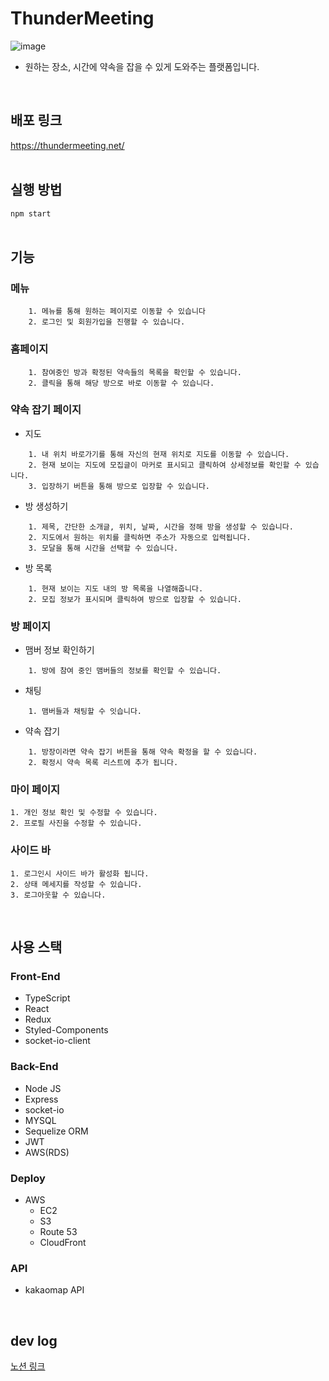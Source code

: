 # ThunderMeeting
![image](https://user-images.githubusercontent.com/79837001/182592072-4b6afe80-4047-4113-9d8d-8f25d3db377b.png)
- 원하는 장소, 시간에 약속을 잡을 수 있게 도와주는 플랫폼입니다.
<br/>

## 배포 링크
https://thundermeeting.net/
<br/>
<br/>

## 실행 방법
```npm start```
<br/>
<br/>

## 기능
### 메뉴
```
    1. 메뉴를 통해 원하는 페이지로 이동할 수 있습니다
    2. 로그인 및 회원가입을 진행할 수 있습니다.
```

### 홈페이지
```
    1. 참여중인 방과 확정된 약속들의 목록을 확인할 수 있습니다.
    2. 클릭을 통해 해당 방으로 바로 이동할 수 있습니다.
```

### 약속 잡기 페이지
- 지도
```
    1. 내 위치 바로가기를 통해 자신의 현재 위치로 지도를 이동할 수 있습니다.
    2. 현재 보이는 지도에 모집글이 마커로 표시되고 클릭하여 상세정보를 확인할 수 있습니다.
    3. 입장하기 버튼을 통해 방으로 입장할 수 있습니다.
```

- 방 생성하기
```
    1. 제목, 간단한 소개글, 위치, 날짜, 시간을 정해 방을 생성할 수 있습니다.
    2. 지도에서 원하는 위치를 클릭하면 주소가 자동으로 입력됩니다.
    3. 모달을 통해 시간을 선택할 수 있습니다.
```

- 방 목록
```
    1. 현재 보이는 지도 내의 방 목록을 나열해줍니다.
    2. 모집 정보가 표시되며 클릭하여 방으로 입장할 수 있습니다.
```

### 방 페이지

- 맴버 정보 확인하기
```
    1. 방에 참여 중인 맴버들의 정보를 확인할 수 있습니다.
```
- 채팅
```
    1. 맴버들과 채팅할 수 잇습니다.
```
- 약속 잡기
```
    1. 방장이라면 약속 잡기 버튼을 통해 약속 확정을 할 수 있습니다.
    2. 확정시 약속 목록 리스트에 추가 됩니다.
```

### 마이 페이지
```
1. 개인 정보 확인 및 수정할 수 있습니다.
2. 프로필 사진을 수정할 수 있습니다.
```
### 사이드 바
```
1. 로그인시 사이드 바가 활성화 됩니다.
2. 상태 메세지를 작성할 수 있습니다.
3. 로그아웃할 수 있습니다.
```
 
<br/>

## 사용 스택
### Front-End
- TypeScript
- React
- Redux
- Styled-Components
- socket-io-client

### Back-End
- Node JS
- Express
- socket-io
- MYSQL
- Sequelize ORM
- JWT
- AWS(RDS)

### Deploy
- AWS
  - EC2
  - S3
  - Route 53
  - CloudFront

### API
- kakaomap API

 
<br/>

## dev log
[노션 링크](https://pinnate-tortoise-471.notion.site/ThunderMeeting-016aa98e2e684fd8a6aeb12539a8f7fa)
